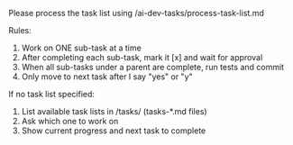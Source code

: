 Please process the task list using /ai-dev-tasks/process-task-list.md

Rules:
1. Work on ONE sub-task at a time
2. After completing each sub-task, mark it [x] and wait for approval
3. When all sub-tasks under a parent are complete, run tests and commit
4. Only move to next task after I say "yes" or "y"

If no task list specified:
1. List available task lists in /tasks/ (tasks-*.md files)
2. Ask which one to work on
3. Show current progress and next task to complete